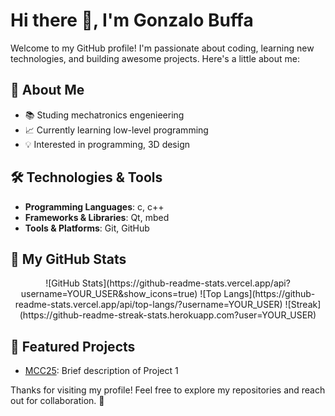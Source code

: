 # Hi there 👋, I'm Gonzalo Buffa

Welcome to my GitHub profile! I'm passionate about coding, learning new technologies, and building awesome projects. Here's a little about me:

## 🚀 About Me
- 📚 Studing mechatronics engenieering
- 📈 Currently learning low-level programming 
- 💡 Interested in programming, 3D design 

## 🛠️ Technologies & Tools
- **Programming Languages**: c, c++
- **Frameworks & Libraries**: Qt, mbed
- **Tools & Platforms**: Git, GitHub


## 💪 My GitHub Stats
<!---
![GitHub Stats](https://github-readme-stats.vercel.app/api?username=BuffaGonzalo&show_icons=true)  
![Top Langs](https://github-readme-stats.vercel.app/api/top-langs/?username=BuffaGonzalo)  
![Streak](https://github-readme-streak-stats.herokuapp.com?user=BuffaGonzalo)
-->

<p align="center">
  ![GitHub Stats](https://github-readme-stats.vercel.app/api?username=YOUR_USER&show_icons=true)
  ![Top Langs](https://github-readme-stats.vercel.app/api/top-langs/?username=YOUR_USER)
  ![Streak](https://github-readme-streak-stats.herokuapp.com?user=YOUR_USER)
</p>


<!--

## 📊 GitHub Stats
[![Top Langs](https://github-readme-stats.vercel.app/api/top-langs/?username=YOUR_USERNAME&layout=compact)](https://github.com/anuraghazra/github-readme-stats)
![Your GitHub stats](https://github-readme-stats.vercel.app/api?username=BuffaGonzalo&show_icons=true&theme=radical)

[![GitHub Streak](https://streak-stats.demolab.com?user=BuffaGonzalo&theme=dark&hide_border=true&short_numbers=true)](https://git.io/streak-stats)
-->
## 🌟 Featured Projects
- [MCC25](#): Brief description of Project 1
<!-- - [Project Name 2](#): Brief description of Project 2 -->
<!--
## 🌐 Let's Connect
- [LinkedIn](#)
- [Twitter](#)
- [Personal Website/Portfolio](#)
-->

Thanks for visiting my profile! Feel free to explore my repositories and reach out for collaboration. 🚀
